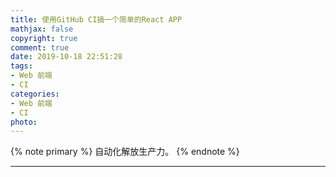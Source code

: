 ```yaml
---
title: 使用GitHub CI搞一个简单的React APP
mathjax: false
copyright: true
comment: true
date: 2019-10-18 22:51:28
tags:
- Web 前端
- CI
categories:
- Web 前端
- CI
photo:
---
```


{% note primary %}
自动化解放生产力。
{% endnote %}

<!-- more -->

---